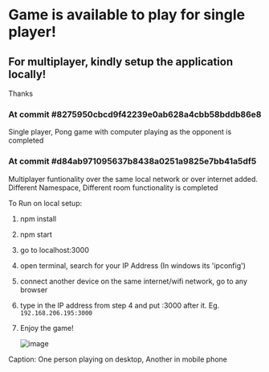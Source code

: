 # Game is available to play for single player!
## For multiplayer, kindly setup the application locally!
Thanks

### At commit #8275950cbcd9f42239e0ab628a4cbb58bddb86e8
Single player, Pong game with computer playing as the opponent is completed

### At commit #d84ab971095637b8438a0251a9825e7bb41a5df5
Multiplayer funtionality over the same local network or over internet added. 
Different Namespace, Different room functionality is completed

To Run on local setup: 
1. npm install
2. npm start
3. go to localhost:3000
4. open terminal, search for your IP Address (In windows its 'ipconfig')
5. connect another device on the same internet/wifi network, go to any browser
6. type in the IP address from step 4 and put :3000 after it. Eg. `192.168.206.195:3000`
7. Enjoy the game!

   ![image](https://github.com/whynesspower/pong-an-arcade-game/assets/77494053/f5cd11d3-32e3-4c27-bf01-2a88e40101fb)

Caption: 
One person playing on desktop, Another in mobile phone
